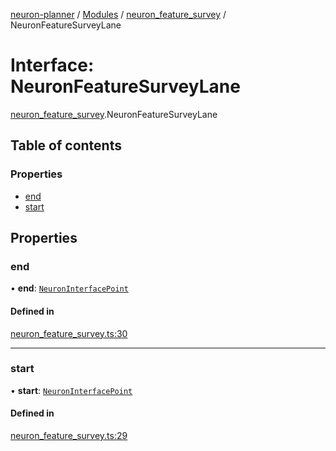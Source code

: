 [neuron-planner](../README.md) / [Modules](../modules.md) / [neuron\_feature\_survey](../modules/neuron_feature_survey.md) / NeuronFeatureSurveyLane

# Interface: NeuronFeatureSurveyLane

[neuron_feature_survey](../modules/neuron_feature_survey.md).NeuronFeatureSurveyLane

## Table of contents

### Properties

- [end](neuron_feature_survey.NeuronFeatureSurveyLane.md#end)
- [start](neuron_feature_survey.NeuronFeatureSurveyLane.md#start)

## Properties

### end

• **end**: [`NeuronInterfacePoint`](../classes/neuron_interfaces.NeuronInterfacePoint.md)

#### Defined in

[neuron_feature_survey.ts:30](https://github.com/vtol-neuron/neuron-planner/blob/4fe8ba4/src/js/neuron_feature_survey.ts#L30)

___

### start

• **start**: [`NeuronInterfacePoint`](../classes/neuron_interfaces.NeuronInterfacePoint.md)

#### Defined in

[neuron_feature_survey.ts:29](https://github.com/vtol-neuron/neuron-planner/blob/4fe8ba4/src/js/neuron_feature_survey.ts#L29)
